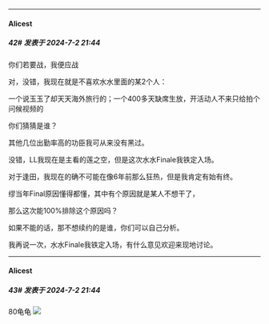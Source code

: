 ﻿
*****

####  Alicest  
##### 42#       发表于 2024-7-2 21:44

你们若要战，我便应战

对，没错，我现在就是不喜欢水水里面的某2个人：

一个说玉玉了却天天海外旅行的；一个400多天缺席生放，开活动人不来只给拍个问候视频的

你们猜猜是谁？

其他几位出勤率高的功臣我可从来没有黑过。

没错，LL我现在是主看的莲之空，但是这次水水Finale我铁定入场。

对于逢田，我现在的确不可能在像6年前那么狂热，但是我肯定有始有终。

缪当年Final原因懂得都懂，其中有个原因就是某人不想干了，

那么这次能100%排除这个原因吗？

如果不能的话，那不想续约的是谁，你们可以自己分析。

我再说一次，水水Finale我铁定入场，有什么意见欢迎来现地讨论。​

*****

####  Alicest  
##### 43#       发表于 2024-7-2 21:44

80龟龟
<img src="https://p.sda1.dev/18/ccd8a01ffa23c8a963c97439f4468586/TI_KFK~__I3OM7_PPDTH_9I.jpg" referrerpolicy="no-referrer">

